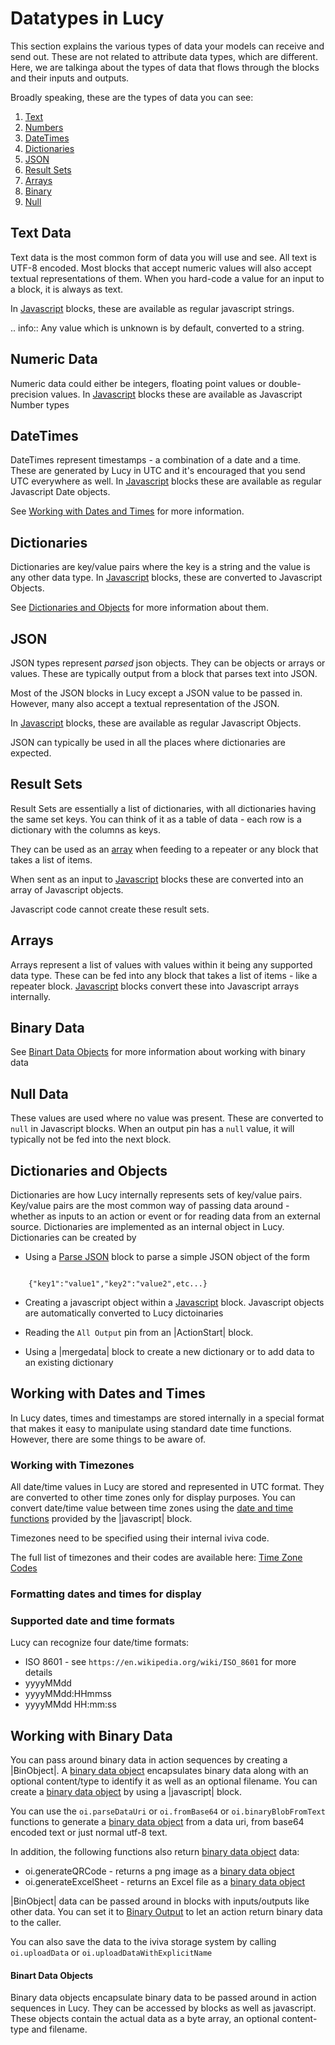 

<a name='datatypes'></a>


# Datatypes in Lucy

This section explains the various types of data your models can receive and send out.
These are not related to attribute data types, which are different. 
Here, we are talkinga about the types of data that flows through the blocks and their inputs and outputs.

Broadly speaking, these are the types of data you can see:

1. [Text](datatypes.md#dt-text)
2. [Numbers](datatypes.md#dt-numbers)
3. [DateTimes](datatypes.md#dt-datetimes)
4. [Dictionaries](datatypes.md#dt-dictionaries)
5. [JSON](datatypes.md#dt-json)
6. [Result Sets](datatypes.md#dt-results)
7. [Arrays](datatypes.md#dt-arrays)
8. [Binary](datatypes.md#dt-binary)
9. [Null](datatypes.md#dt-null)


<a name='dt-text'></a>

## Text Data
Text data is the most common form of data you will use and see. All text is UTF-8 encoded.
Most blocks that accept numeric values will also accept textual representations of them.
When you hard-code a value for an input to a block, it is always as text.

In [Javascript](blocks.md#es6javascript-ref) blocks, these are available as regular javascript strings.

.. info::
    Any value which is unknown is by default, converted to a string.

<a name='dt-numbers'></a>

## Numeric Data
Numeric data could either be integers, floating point values or double-precision values.
In [Javascript](blocks.md#es6javascript-ref) blocks these are available as Javascript Number types


<a name='dt-datetimes'></a>

## DateTimes
DateTimes represent timestamps - a combination of a date and a time.
These are generated by Lucy in UTC and it's encouraged that you send UTC everywhere as well.
In [Javascript](blocks.md#es6javascript-ref) blocks these are available as regular Javascript Date objects.

See [Working with Dates and Times](datatypes.md#datetimes) for more information.

<a name='dt-dictionaries'></a>

## Dictionaries
Dictionaries are key/value pairs where the key is a string and the value is any other data type.
In [Javascript](blocks.md#es6javascript-ref) blocks, these are converted to Javascript Objects.

See [Dictionaries and Objects](datatypes.md#dictionaries) for more information about them.


<a name='dt-json'></a>

## JSON
JSON types represent _parsed_ json objects. They can be objects or arrays or values.
These are typically output from a block that parses text into JSON.

Most of the JSON blocks in Lucy except a JSON value to be passed in. However, many also accept a textual representation of the JSON.

In [Javascript](blocks.md#es6javascript-ref) blocks, these are available as regular Javascript Objects.

JSON can typically be used in all the places where dictionaries are expected.

<a name='dt-results'></a>

## Result Sets
Result Sets are essentially a list of dictionaries, with all dictionaries having the same set keys. You can think of it as a table of data - each row is a dictionary with the columns as keys.

They can be used as an [array](datatypes.md#dt-arrays) when feeding to a repeater or any block that takes a list of items.

When sent as an input to [Javascript](blocks.md#es6javascript-ref) blocks these are converted into an array of Javascript objects.

Javascript code cannot create these result sets.

<a name='dt-arrays'></a>

## Arrays
Arrays represent a list of values with values within it being any supported data type.
These can be fed into any block that takes a list of items - like a repeater block.
[Javascript](blocks.md#es6javascript-ref) blocks convert these into Javascript arrays internally.


<a name='dt-binary'></a>

## Binary Data
See [Binart Data Objects](datatypes.md#binobjects) for more information about working with binary data

<a name='dt-null'></a>

## Null Data
These values are used where no value was present. These are converted to `null` in Javascript blocks.
When an output pin has a `null` value, it will typically not be fed into the next block.

<a name='dictionaries'></a>

## Dictionaries and Objects
Dictionaries are how Lucy internally represents sets of key/value pairs.
Key/value pairs are the most common way of passing data around - whether as inputs to an action or event or for reading data from an external source.
Dictionaries are implemented as an internal object in Lucy.
Dictionaries can be created by

- Using a [Parse JSON](block-source.raw.md#fromjson-ref) block to parse a simple JSON object of the form

```

    {"key1":"value1","key2":"value2",etc...}

```

- Creating a javascript object within a [Javascript](blocks.md#es6javascript-ref) block. Javascript objects are automatically converted to Lucy dictoinaries

- Reading the `All Output` pin from an |ActionStart| block.

- Using a |mergedata| block to create a new dictionary or to add data to an existing dictionary


<a name='datetimes'></a>

## Working with Dates and Times
In Lucy dates, times and timestamps are stored internally in a special format that makes it easy to manipulate using standard date time functions. However, there are some things to be aware of.

<a name='timezones'></a>
### Working with Timezones
All date/time values in Lucy are stored and represented in UTC format.
They are converted to other time zones only for display purposes.
You can convert date/time value between time zones using the [date and time functions](es6javascript.md#jstzfunctions) provided by the |javascript| block.

Timezones need to be specified using their internal iviva code.

The full list of timezones and their codes are available here: [Time Zone Codes](timezonecodes.md#timezonecodes)

### Formatting dates and times for display

<a name='datetimeformats'></a>

### Supported date and time formats
Lucy can recognize four date/time formats:

- ISO 8601 - see `https://en.wikipedia.org/wiki/ISO_8601` for more details
- yyyyMMdd
- yyyyMMdd:HHmmss
- yyyyMMdd HH:mm:ss


<a name='binarydata'></a>

## Working with Binary Data
You can pass around binary data in action sequences by creating a |BinObject|.
A [binary data object](datatypes.md#binobjects) encapsulates binary data along with an optional content/type to identify it as well as an optional filename.
You can create a [binary data object](datatypes.md#binobjects) by using a |javascript| block.

You can use the `oi.parseDataUri` or `oi.fromBase64` or `oi.binaryBlobFromText` functions to generate a [binary data object](datatypes.md#binobjects) from a data uri, from base64 encoded text or just normal utf-8 text.

In addition, the following functions also return [binary data object](datatypes.md#binobjects) data:

- oi.generateQRCode - returns a png image as a [binary data object](datatypes.md#binobjects)
- oi.generateExcelSheet - returns an Excel file as a [binary data object](datatypes.md#binobjects)

|BinObject| data can be passed around in blocks with inputs/outputs like other data. You can set it to [Binary Output](block-source.raw.md#actionbinaryoutput-ref) to let an action return binary data to the caller.

You can also save the data to the iviva storage system by calling `oi.uploadData` or `oi.uploadDataWithExplicitName`

<a name='binobjects'></a>
#### Binart Data Objects
Binary data objects encapsulate binary data to be passed around in action sequences in Lucy. They can be accessed by blocks as well as javascript.
These objects contain the actual data as a byte array, an optional content-type and filename.